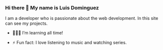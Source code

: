 ### Hi there 👋 My name is Luis Dominguez 

<!--
**luisedr98/luisedr98** is a ✨ _special_ ✨ repository because its `README.md` (this file) appears on your GitHub profile.

Here are some ideas to get you started:

- 🔭 I’m currently working on ...
- 🌱 I’m currently learning ...
- 👯 I’m looking to collaborate on ...
- 🤔 I’m looking for help with ...
- 💬 Ask me about ...
- 📫 How to reach me: ...
- 😄 Pronouns: ...
- ⚡ Fun fact: ...
-->

I am a developer who is passionate about the web development. In this site can see my projects.

* 👨🏽‍💻 I’m learning all time!

* ⚡ Fun fact: I love listening to music and watching series.
